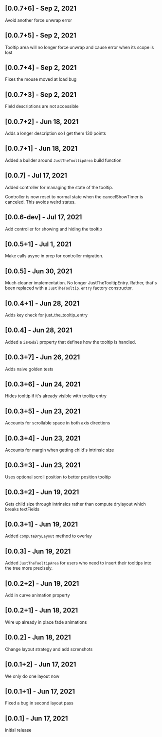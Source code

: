 ## [0.0.7+6] - Sep 2, 2021
Avoid another force unwrap error

## [0.0.7+5] - Sep 2, 2021
Tooltip area will no longer force unwrap and cause error when its scope is lost

## [0.0.7+4] - Sep 2, 2021
Fixes the mouse moved at load bug

## [0.0.7+3] - Sep 2, 2021
Field descriptions are not accessible

## [0.0.7+2] - Jun 18, 2021
Adds a longer description so I get them 130 points

## [0.0.7+1] - Jun 18, 2021
Added a builder around `JustTheTooltipArea` build function

## [0.0.7] - Jul 17, 2021
Added controller for managing the state of the tooltip.

Controller is now reset to normal state when the cancelShowTimer is canceled. This avoids weird states.

## [0.0.6-dev] - Jul 17, 2021
Add controller for showing and hiding the tooltip

## [0.0.5+1] - Jul 1, 2021
Make calls async in prep for controller migration.

## [0.0.5] - Jun 30, 2021
Much cleaner implementation. No longer JustTheTooltipEntry. Rather, that's been replaced with a `JustTheTooltip.entry` factory constructor.

## [0.0.4+1] - Jun 28, 2021
Adds key check for just_the_tooltip_entry

## [0.0.4] - Jun 28, 2021
Added a `isModal` property that defines how the tooltip is handled.

## [0.0.3+7] - Jun 26, 2021
Adds naive golden tests

## [0.0.3+6] - Jun 24, 2021
Hides tooltip if it's already visible with tooltip entry

## [0.0.3+5] - Jun 23, 2021
Accounts for scrollable space in both axis directions

## [0.0.3+4] - Jun 23, 2021
Accounts for margin when getting child's intrinsic size

## [0.0.3+3] - Jun 23, 2021
Uses optional scroll position to better position tooltip

## [0.0.3+2] - Jun 19, 2021
Gets child size through intrinsics rather than compute drylayout which breaks textFields

## [0.0.3+1] - Jun 19, 2021
Added `computeDryLayout` method to overlay


## [0.0.3] - Jun 19, 2021
Added `JustTheTooltipArea` for users who need to insert their tooltips into the tree more precisely.

## [0.0.2+2] - Jun 19, 2021
Add in curve animation property

## [0.0.2+1] - Jun 18, 2021
Wire up already in place fade animations

## [0.0.2] - Jun 18, 2021
Change layout strategy and add screnshots

## [0.0.1+2] - Jun 17, 2021
We only do one layout now

## [0.0.1+1] - Jun 17, 2021
Fixed a bug in second layout pass

## [0.0.1] - Jun 17, 2021
initial release
